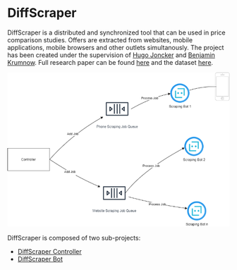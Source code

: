 # DiffScraper

DiffScraper is a distributed and synchronized tool that can be used in price comparison studies.  Offers are extracted from websites, mobile applications, mobile browsers and other outlets simultanously. The project has been created under the supervision of [Hugo Joncker](http://www.open.ou.nl/hjo/) and [Benjamin Krumnow](https://blogs.gm.fh-koeln.de/ktds/en/team-en/benjamin-krumnow/). Full research paper can be found [here](http://www.open.ou.nl/hjo/supervision/2021-godfried-meesters-msc-thesis.pdf) and the dataset [here](https://github.com/godfriedmeesters/diffscraper/tree/main/pricing_data).

![Diagram](https://github.com/godfriedmeesters/diffscraper/blob/main/messageDriven.png?raw=true)


DiffScraper is composed of two sub-projects:
- [DiffScraper Controller](https://github.com/godfriedmeesters/controller "DiffScraper Controller")
- [DiffScraper Bot](https://github.com/godfriedmeesters/scraper "DiffScraper Bot")



